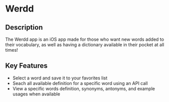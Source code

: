 # Werdd

<h2>Description</h2>
<p>
  The Werdd app is an iOS app made for those who want new words added to their vocabulary, as well as having a dictionary available in their pocket at all times!
</p>
<h2>Key Features</h2>
<ul>
  <li>Select a word and save it to your favorites list</li>
  <li>Seach all available definition for a specific word using an API call</li>
  <li>View a specific words definition, synonyms, antonyms, and example usages when available</li>
</ul>
